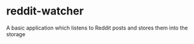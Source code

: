 # reddit-watcher
A basic application which listens to Reddit posts and stores them into the storage
